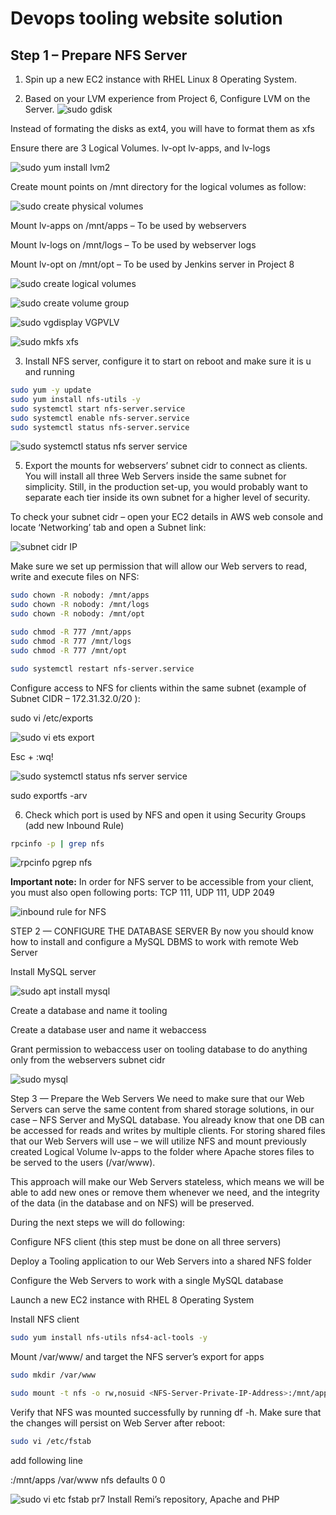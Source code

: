 # Devops tooling website solution

## Step 1 – Prepare NFS Server

1. Spin up a new EC2 instance with RHEL Linux 8 Operating System.

2. Based on your LVM experience from Project 6, Configure LVM on the Server.
![sudo gdisk](https://github.com/SamuelOvuema/Dareyio-pbl/assets/132525203/6a0d4854-686c-41f2-86ff-06ba5b3293a6)

Instead of formating the disks as ext4, you will have to format them as xfs

Ensure there are 3 Logical Volumes. lv-opt lv-apps, and lv-logs

![sudo yum install lvm2](https://github.com/SamuelOvuema/Dareyio-pbl/assets/132525203/06770ee9-6f5b-48a4-ac04-fcb1ad074482)

Create mount points on /mnt directory for the logical volumes as follow:

![sudo create physical volumes](https://github.com/SamuelOvuema/Dareyio-pbl/assets/132525203/a9fd27e6-6db3-432e-bce9-866030ce1b40)

Mount lv-apps on /mnt/apps – To be used by webservers

Mount lv-logs on /mnt/logs – To be used by webserver logs

Mount lv-opt on /mnt/opt – To be used by Jenkins server in Project 8

![sudo create logical volumes](https://github.com/SamuelOvuema/Dareyio-pbl/assets/132525203/e7aa750d-4200-4bb1-815a-c184ac61eeb8)

![sudo create volume group](https://github.com/SamuelOvuema/Dareyio-pbl/assets/132525203/3baef536-7789-4987-860b-78470c647f47)

![sudo vgdisplay VGPVLV](https://github.com/SamuelOvuema/Dareyio-pbl/assets/132525203/abd6dc66-e139-45af-b379-b64bc0816c7b)

![sudo mkfs xfs](https://github.com/SamuelOvuema/Dareyio-pbl/assets/132525203/ae18e370-0c31-4333-9fdc-e46bd414b816)


3. Install NFS server, configure it to start on reboot and make sure it is u and running

```bash
sudo yum -y update
sudo yum install nfs-utils -y
sudo systemctl start nfs-server.service
sudo systemctl enable nfs-server.service
sudo systemctl status nfs-server.service
```
![sudo systemctl status nfs server service](https://github.com/SamuelOvuema/Dareyio-pbl/assets/132525203/0511677d-53ca-46bc-942f-03ac3a6a2450)

5. Export the mounts for webservers’ subnet cidr to connect as clients. You will install all three Web Servers inside the same subnet for simplicity. Still, in the production set-up, you would probably want to separate each tier inside its own subnet for a higher level of security.

To check your subnet cidr – open your EC2 details in AWS web console and locate ‘Networking’ tab and open a Subnet link:

![subnet cidr IP](https://github.com/SamuelOvuema/Dareyio-pbl/assets/132525203/c959d864-3c11-4a7d-ad1a-d1bc0f7ba77d)

Make sure we set up permission that will allow our Web servers to read, write and execute files on NFS:

```bash
sudo chown -R nobody: /mnt/apps
sudo chown -R nobody: /mnt/logs
sudo chown -R nobody: /mnt/opt

sudo chmod -R 777 /mnt/apps
sudo chmod -R 777 /mnt/logs
sudo chmod -R 777 /mnt/opt

sudo systemctl restart nfs-server.service
```
Configure access to NFS for clients within the same subnet (example of Subnet CIDR – 172.31.32.0/20 ):

sudo vi /etc/exports

![sudo vi ets export](https://github.com/SamuelOvuema/Dareyio-pbl/assets/132525203/de840ff9-db7b-413a-8160-609268b3a728)

Esc + :wq!

![sudo systemctl status nfs server service](https://github.com/SamuelOvuema/Dareyio-pbl/assets/132525203/a47de0f5-0819-44a0-bbc0-afcaac1146be)

sudo exportfs -arv

6. Check which port is used by NFS and open it using Security Groups (add new Inbound Rule)
```bash
rpcinfo -p | grep nfs
```

![rpcinfo pgrep nfs](https://github.com/SamuelOvuema/Dareyio-pbl/assets/132525203/05f86367-edcc-4c51-b305-6e7d6ae247eb)

**Important note:** In order for NFS server to be accessible from your client, you must also open following ports: TCP 111, UDP 111, UDP 2049

![inbound rule for NFS](https://github.com/SamuelOvuema/Dareyio-pbl/assets/132525203/bc81418a-eef5-4de9-8e5d-e5bd0711a5f2)


STEP 2 — CONFIGURE THE DATABASE SERVER
By now you should know how to install and configure a MySQL DBMS to work with remote Web Server

Install MySQL server

![sudo apt install mysql](https://github.com/SamuelOvuema/Dareyio-pbl/assets/132525203/326a3059-1b19-4986-9b95-4718ee0a4c80)

Create a database and name it tooling

Create a database user and name it webaccess

Grant permission to webaccess user on tooling database to do anything only from the webservers subnet cidr

![sudo mysql](https://github.com/SamuelOvuema/Dareyio-pbl/assets/132525203/56ef15c3-ac78-41ac-b137-70294d2147bd)

Step 3 — Prepare the Web Servers
We need to make sure that our Web Servers can serve the same content from shared storage solutions, in our case – NFS Server and MySQL database.
You already know that one DB can be accessed for reads and writes by multiple clients. For storing shared files that our Web Servers will use – we will utilize NFS and mount previously created Logical Volume lv-apps to the folder where Apache stores files to be served to the users (/var/www).

This approach will make our Web Servers stateless, which means we will be able to add new ones or remove them whenever we need, and the integrity of the data (in the database and on NFS) will be preserved.

During the next steps we will do following:

Configure NFS client (this step must be done on all three servers)

Deploy a Tooling application to our Web Servers into a shared NFS folder

Configure the Web Servers to work with a single MySQL database


Launch a new EC2 instance with RHEL 8 Operating System

Install NFS client
```bash
sudo yum install nfs-utils nfs4-acl-tools -y
```
Mount /var/www/ and target the NFS server’s export for apps
```bash
sudo mkdir /var/www
```
```bash
sudo mount -t nfs -o rw,nosuid <NFS-Server-Private-IP-Address>:/mnt/apps /var/www
```
Verify that NFS was mounted successfully by running df -h. Make sure that the changes will persist on Web Server after reboot:
```bash
sudo vi /etc/fstab
```
add following line

<NFS-Server-Private-IP-Address>:/mnt/apps /var/www nfs defaults 0 0

![sudo vi etc fstab pr7](https://github.com/SamuelOvuema/Dareyio-pbl/assets/132525203/bc6eddf5-4649-4cdc-8bea-f8af4b69402b)
Install Remi’s repository, Apache and PHP





















































